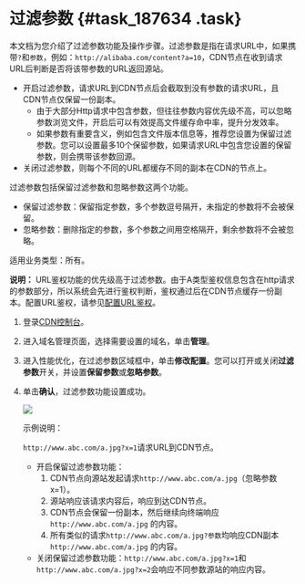 # 过滤参数 {#task_187634 .task}

本文档为您介绍了过滤参数功能及操作步骤。过滤参数是指在请求URL中，如果携带`?`和`参数`，例如：`http://alibaba.com/content?a=10`，CDN节点在收到请求URL后判断是否将该带参数的URL返回源站。

-   开启过滤参数，请求URL到CDN节点后会截取到没有参数的请求URL，且CDN节点仅保留一份副本。
    -   由于大部分Http请求中包含参数，但往往参数内容优先级不高，可以忽略参数浏览文件，开启后可以有效提高文件缓存命中率，提升分发效率。
    -   如果参数有重要含义，例如包含文件版本信息等，推荐您设置为保留过滤参数。您可以设置最多10个保留参数，如果请求URL中包含您设置的保留参数，则会携带该参数回源。
-   关闭过滤参数，则每个不同的URL都缓存不同的副本在CDN的节点上。

过滤参数包括保留过滤参数和忽略参数这两个功能。

-   保留过滤参数：保留指定参数，多个参数逗号隔开，未指定的参数将不会被保留。
-   忽略参数：删除指定的参数，多个参数之间用空格隔开，剩余参数将不会被忽略。

适用业务类型：所有。

**说明：** URL鉴权功能的优先级高于过滤参数。由于A类型鉴权信息包含在http请求的参数部分，所以系统会先进行鉴权判断，鉴权通过后在CDN节点缓存一份副本。配置URL鉴权，请参见[配置URL鉴权](ZH-CN_TP_15390.dita#concept_rtr_qsm_j2b)。

1.  登录[CDN控制台](https://cdnnext.console.aliyun.com/overview)。
2.  进入域名管理页面，选择需要设置的域名，单击**管理**。
3.  进入性能优化，在过滤参数区域框中，单击**修改配置**。您可以打开或关闭**过滤参数**开关，并设置**保留参数**或**忽略参数**。
4.  单击**确认**，过滤参数功能设置成功。 

    ![](http://static-aliyun-doc.oss-cn-hangzhou.aliyuncs.com/assets/img/5161/15596279107304_zh-CN.png)

    示例说明：

    `http://www.abc.com/a.jpg?x=1`请求URL到CDN节点。

    -   开启保留过滤参数功能：
        1.  CDN节点向源站发起请求`http://www.abc.com/a.jpg`（忽略参数x=1）。
        2.  源站响应该请求内容后，响应到达CDN节点。
        3.  CDN节点会保留一份副本，然后继续向终端响应 `http://www.abc.com/a.jpg` 的内容。
        4.  所有类似的请求`http://www.abc.com/a.jpg?参数`均响应CDN副本`http://www.abc.com/a.jpg` 的内容。
    -   关闭保留过滤参数功能：`http://www.abc.com/a.jpg?x=1`和`http://www.abc.com/a.jpg?x=2`会响应不同参数源站的响应内容。

